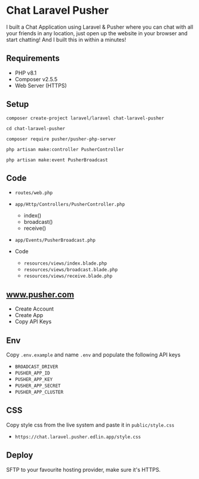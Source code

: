 # Chat Laravel Pusher

I built a Chat Application using Laravel & Pusher where you can chat with all your friends in any location,
just open up the website in your browser and start chatting!
And I built this in within a minutes!

## Requirements

- PHP v8.1
- Composer v2.5.5
- Web Server (HTTPS)

## Setup

```code
composer create-project laravel/laravel chat-laravel-pusher
```

```code 
cd chat-laravel-pusher
```

```
composer require pusher/pusher-php-server
```

```
php artisan make:controller PusherController
```

```
php artisan make:event PusherBroadcast
```

## Code

- `routes/web.php`


- `app/Http/Controllers/PusherController.php`
    - index()
    - broadcast()
    - receive()


- `app/Events/PusherBroadcast.php`


- Code
    - `resources/views/index.blade.php`
    - `resources/views/broadcast.blade.php`
    - `resources/views/receive.blade.php`

## www.pusher.com

- Create Account
- Create App
- Copy API Keys

## Env

Copy `.env.example` and name `.env` and populate the following API keys

- `BROADCAST_DRIVER`
- `PUSHER_APP_ID`
- `PUSHER_APP_KEY`
- `PUSHER_APP_SECRET`
- `PUSHER_APP_CLUSTER`

## CSS

Copy style css from the live system and paste it in `public/style.css`

- `https://chat.laravel.pusher.edlin.app/style.css`

## Deploy

SFTP to your favourite hosting provider, make sure it's HTTPS.
